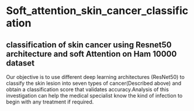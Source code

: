 # Soft_attention_skin_cancer_classification
## classification of skin cancer using Resnet50 architecture and soft Attention on Ham 10000 dataset

Our objective is to use different deep learning architectures (ResNet50) to classify the skin lesion into seven types of cancer(Described above) and obtain a classification score that validates accuracy.Analysis of this investigation can help the medical specialist know the kind of infection to begin with any treatment if required.

